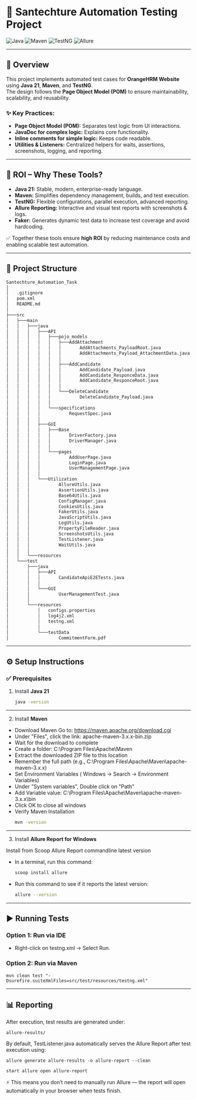 # 🧪 Santechture Automation Testing Project

![Java](https://img.shields.io/badge/Java-21-blue)
![Maven](https://img.shields.io/badge/Maven-Build%20Tool-orange)
![TestNG](https://img.shields.io/badge/TestNG-Testing%20Framework-brightgreen)
![Allure](https://img.shields.io/badge/Allure-Reporting-purple)

---

## 📘 Overview
This project implements automated test cases for **OrangeHRM Website** using **Java 21**, **Maven**, and **TestNG**.  
The design follows the **Page Object Model (POM)** to ensure maintainability, scalability, and reusability.  

### ✨ Key Practices:
- **Page Object Model (POM):** Separates test logic from UI interactions.  
- **JavaDoc for complex logic:** Explains core functionality.  
- **Inline comments for simple logic:** Keeps code readable.  
- **Utilities & Listeners:** Centralized helpers for waits, assertions, screenshots, logging, and reporting.  

---

## 🔹 ROI – Why These Tools?
- **Java 21:** Stable, modern, enterprise-ready language.  
- **Maven:** Simplifies dependency management, builds, and test execution.  
- **TestNG:** Flexible configurations, parallel execution, advanced reporting.  
- **Allure Reporting:** Interactive and visual test reports with screenshots & logs.  
- **Faker:** Generates dynamic test data to increase test coverage and avoid hardcoding.  

✅ Together these tools ensure **high ROI** by reducing maintenance costs and enabling scalable test automation.

---

## 📂 Project Structure

```bash
Santechture_Automation_Task
│
│   .gitignore
│   pom.xml
│   README.md
│
├───src
│   ├───main
│   │   ├───java
│   │   │   ├───API
│   │   │   │   ├───pojo_models
│   │   │   │   │   ├───AddAttachment
│   │   │   │   │   │       AddAttachments_PayloadRoot.java
│   │   │   │   │   │       AddAttachments_Payload_AttachmentData.java
│   │   │   │   │   │
│   │   │   │   │   ├───AddCandidate
│   │   │   │   │   │       AddCandidate_Payload.java
│   │   │   │   │   │       AddCandidate_ResponceData.java
│   │   │   │   │   │       AddCandidate_ResponceRoot.java
│   │   │   │   │   │
│   │   │   │   │   └───DeleteCandidate
│   │   │   │   │           DeleteCandidate_Payload.java
│   │   │   │   │
│   │   │   │   └───specifications
│   │   │   │           RequestSpec.java
│   │   │   │
│   │   │   ├───GUI
│   │   │   │   ├───Base
│   │   │   │   │       DriverFactory.java
│   │   │   │   │       DriverManager.java
│   │   │   │   │
│   │   │   │   └───pages
│   │   │   │           AddUserPage.java
│   │   │   │           LoginPage.java
│   │   │   │           UserManagementPage.java
│   │   │   │
│   │   │   └───Utilization
│   │   │           AllureUtils.java
│   │   │           AssertionUtils.java
│   │   │           Base64Utils.java
│   │   │           ConfigManager.java
│   │   │           CookiesUtils.java
│   │   │           FakerUtils.java
│   │   │           JavaScriptUtils.java
│   │   │           LogUtils.java
│   │   │           PropertyFileReader.java
│   │   │           ScreenshotsUtils.java
│   │   │           TestListener.java
│   │   │           WaitUtils.java
│   │   │
│   │   └───resources
│   └───test
│       ├───java
│       │   ├───API
│       │   │       CandidateApiE2ETests.java
│       │   │
│       │   └───GUI
│       │           UserManagementTest.java
│       │
│       └───resources
│           │   configs.properties
│           │   log4j2.xml
│           │   testng.xml
│           │
│           └───testData
│                   CommitmentForm.pdf
```
---
## ⚙️ Setup Instructions

### ✅ Prerequisites
1. Install **Java 21**  
   ```bash
   java -version
---
2. Install **Maven** 

- Download Maven
Go to: https://maven.apache.org/download.cgi
- Under "Files", click the link: apache-maven-3.x.x-bin.zip
-  Wait for the download to complete
- Create a folder: C:\Program Files\Apache\Maven
- Extract the downloaded ZIP file to this location
- Remember the full path (e.g., C:\Program Files\Apache\Maven\apache-maven-3.x.x)
- Set Environment Variables ( Windows -> Search -> Environment Variables)
- Under "System variables", Double click on "Path"
- Add Variable value: C:\Program Files\Apache\Maven\apache-maven-3.x.x\bin
- Click OK to close all windows
- Verify Maven Installation
    ```bash
   mvn -version

---
3. Install **Allure Report for Windows**

Install from Scoop
Allure Report commandline latest version


- In a terminal, run this command:

   ```bash
   scoop install allure
- Run this command to see if it reports the latest version:
   ```bash
  allure --version

---
## ▶️ Running Tests
### Option 1: Run via IDE

- Right-click on testng.xml → Select Run.

### Option 2: Run via Maven
    mvn clean test "-Dsurefire.suiteXmlFiles=src/test/resources/testng.xml"

---
## 📊 Reporting

After execution, test results are generated under:

    allure-results/


By default, TestListener.java automatically serves the Allure Report after test execution using:


    allure generate allure-results -o allure-report --clean

    start allure open allure-report


⚡ This means you don’t need to manually run Allure — the report will open automatically in your browser when tests finish.
